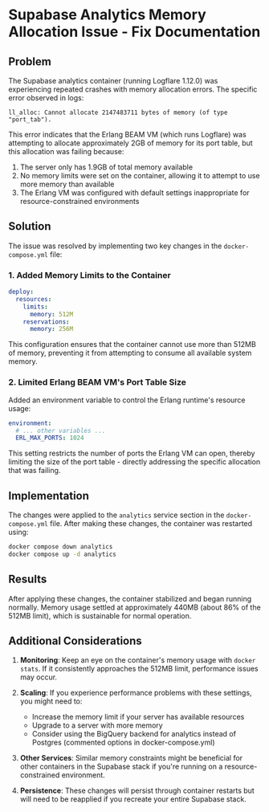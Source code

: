 # Supabase Analytics Memory Allocation Issue - Fix Documentation

## Problem

The Supabase analytics container (running Logflare 1.12.0) was experiencing repeated crashes with memory allocation errors. The specific error observed in logs:

```
ll_alloc: Cannot allocate 2147483711 bytes of memory (of type "port_tab").
```

This error indicates that the Erlang BEAM VM (which runs Logflare) was attempting to allocate approximately 2GB of memory for its port table, but this allocation was failing because:

1. The server only has 1.9GB of total memory available
2. No memory limits were set on the container, allowing it to attempt to use more memory than available
3. The Erlang VM was configured with default settings inappropriate for resource-constrained environments

## Solution

The issue was resolved by implementing two key changes in the `docker-compose.yml` file:

### 1. Added Memory Limits to the Container

```yaml
deploy:
  resources:
    limits:
      memory: 512M
    reservations:
      memory: 256M
```

This configuration ensures that the container cannot use more than 512MB of memory, preventing it from attempting to consume all available system memory.

### 2. Limited Erlang BEAM VM's Port Table Size

Added an environment variable to control the Erlang runtime's resource usage:

```yaml
environment:
  # ... other variables ...
  ERL_MAX_PORTS: 1024
```

This setting restricts the number of ports the Erlang VM can open, thereby limiting the size of the port table - directly addressing the specific allocation that was failing.

## Implementation

The changes were applied to the `analytics` service section in the `docker-compose.yml` file. After making these changes, the container was restarted using:

```bash
docker compose down analytics
docker compose up -d analytics
```

## Results

After applying these changes, the container stabilized and began running normally. Memory usage settled at approximately 440MB (about 86% of the 512MB limit), which is sustainable for normal operation.

## Additional Considerations

1. **Monitoring**: Keep an eye on the container's memory usage with `docker stats`. If it consistently approaches the 512MB limit, performance issues may occur.

2. **Scaling**: If you experience performance problems with these settings, you might need to:
   - Increase the memory limit if your server has available resources
   - Upgrade to a server with more memory
   - Consider using the BigQuery backend for analytics instead of Postgres (commented options in docker-compose.yml)

3. **Other Services**: Similar memory constraints might be beneficial for other containers in the Supabase stack if you're running on a resource-constrained environment.

4. **Persistence**: These changes will persist through container restarts but will need to be reapplied if you recreate your entire Supabase stack.